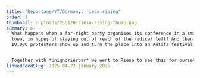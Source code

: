 ```yaml
---
title: "Reportage/YT/Germany: riesa rising"
order: 3
thumbnail: /uploads/250120-riesa-rising-thumb.png
summary: >-
  What happens when a far-right party organises its conference in a small Saxon
  town, in hopes of staying out of reach of the radical left? And then more than
  10,000 protesters show up and turn the place into an Antifa festival?


  Together with *Unignorierbar* we went to Riesa to see this for ourselves.
linkedFeedSlug: 2025-04-22-january-2025
---
```

